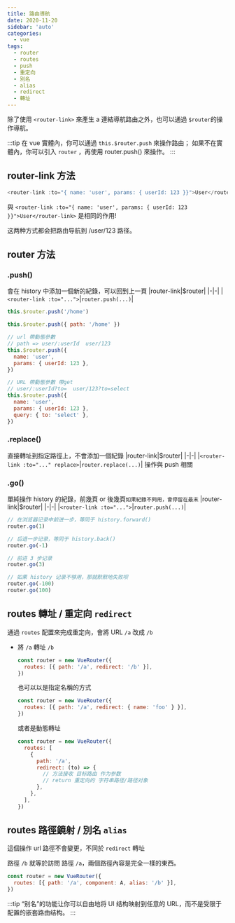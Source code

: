 ```yaml
---
title: 路由導航
date: 2020-11-20
sidebar: 'auto'
categories:
  - vue
tags:
  - router
  - routes
  - push
  - 重定向
  - 別名
  - alias
  - redirect
  - 轉址
---
```


除了使用 `<router-link>` 來產生 a 連結導航路由之外，也可以通過 `$router`的操作導航。

:::tip
在 vue 實體內，你可以通過 `this.$router.push` 來操作路由；
如果不在實體內，你可以引入 `router` ，再使用 router.push() 來操作。
:::

## router-link 方法

```js
<router-link :to="{ name: 'user', params: { userId: 123 }}">User</router-link>
```

與 `<router-link :to="{ name: 'user', params: { userId: 123 }}">User</router-link>` 是相同的作用!

这两种方式都会把路由导航到 /user/123 路径。

## router 方法

### .push()

會在 history 中添加一個新的紀錄，可以回到上一頁
|router-link|\$router|
|-|-|
|`<router-link :to="...">`|`router.push(...)`|

```js
this.$router.push('/home')

this.$router.push({ path: '/home' })

// url 帶動態參數
// path => user/:userId  user/123
this.$router.push({
  name: 'user',
  params: { userId: 123 },
})

// URL 帶動態參數 帶get
// user/:userId?to=  user/123?to=select
this.$router.push({
  name: 'user',
  params: { userId: 123 },
  query: { to: 'select' },
})
```

### .replace()

直接轉址到指定路徑上，不會添加一個紀錄
|router-link|\$router|
|-|-|
|`<router-link :to="..." replace>`|`router.replace(...)`|
操作與 push 相關

### .go()

單純操作 history 的紀錄，前幾頁 or 後幾頁`如果紀錄不夠用，會停留在最末`
|router-link|\$router|
|-|-|
|`<router-link :to="...">`|`router.push(...)`|

```js
// 在浏览器记录中前进一步，等同于 history.forward()
router.go(1)

// 后退一步记录，等同于 history.back()
router.go(-1)

// 前进 3 步记录
router.go(3)

// 如果 history 记录不够用，那就默默地失败呗
router.go(-100)
router.go(100)
```

## routes 轉址 / 重定向 `redirect`

通過 `routes` 配置來完成重定向，會將 URL `/a` 改成 `/b`

- 將 `/a` 轉址 `/b`

  ```js {2}
  const router = new VueRouter({
    routes: [{ path: '/a', redirect: '/b' }],
  })
  ```

  也可以以是指定名稱的方式

  ```js
  const router = new VueRouter({
    routes: [{ path: '/a', redirect: { name: 'foo' } }],
  })
  ```

  或者是動態轉址

  ```js
  const router = new VueRouter({
    routes: [
      {
        path: '/a',
        redirect: (to) => {
          // 方法接收 目标路由 作为参数
          // return 重定向的 字符串路径/路径对象
        },
      },
    ],
  })
  ```

## routes 路徑鏡射 / 別名 `alias`

這個操作 url 路徑不會變更，不同於 `redirect` 轉址

路徑 `/b` 就等於訪問 路徑 `/a`，兩個路徑內容是完全一樣的東西。

```js
const router = new VueRouter({
  routes: [{ path: '/a', component: A, alias: '/b' }],
})
```

:::tip
“别名”的功能让你可以自由地将 UI 结构映射到任意的 URL，而不是受限于配置的嵌套路由结构。
:::

